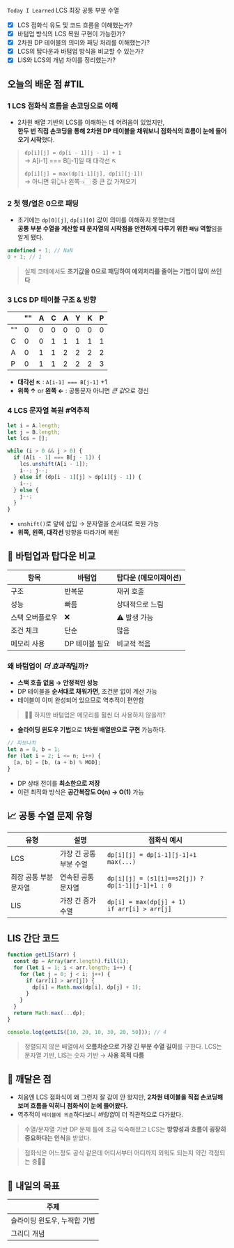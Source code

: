 `Today I Learned` LCS 최장 공통 부분 수열

- [x] LCS 점화식 유도 및 코드 흐름을 이해했는가?
- [x] 바텀업 방식의 LCS 복원 구현이 가능한가?
- [x] 2차원 DP 테이블의 의미와 패딩 처리를 이해했는가?
- [x] LCS의 탑다운과 바텀업 방식을 비교할 수 있는가?
- [x] LIS와 LCS의 개념 차이를 정리했는가?

## 오늘의 배운 점 #TIL

### 1 LCS 점화식 흐름을 손코딩으로 이해

- 2차원 배열 기반의 LCS를 이해하는 데 어려움이 있었지만, <br>**한두 번 직접 손코딩을 통해 2차원 DP 테이블을 채워보니 점화식의 흐름이 눈에 들어오기 시작**했다.

> `dp[i][j] = dp[i - 1][j - 1] + 1`  
> → A[i-1] === B[j-1]일 때 대각선 ↖️
>  
> `dp[i][j] = max(dp[i-1][j], dp[i][j-1])`  
> → 아니면 위👆나 왼쪽👈🏻 중 큰 값 가져오기

### 2 첫 행/열은 0으로 패딩

- 초기에는 `dp[0][j]`, `dp[i][0]` 값이 의미를 이해하지 못했는데<br>**공통 부분 수열을 계산할 때 문자열의 시작점을 안전하게 다루기 위한 `패딩` 역할**임을 알게 됐다.
```javascript
undefined + 1; // NaN
0 + 1; // 1
```

> 실제 코테에서도 **초기값을 0으로 패딩하여 예외처리를 줄이는 기법이 많이 쓰인다**

### 3 LCS DP 테이블 구조 & 방향

|   | "" | A | C | A | Y | K | P |
|---|----|---|---|---|---|---|---|
|""| 0  | 0 | 0 | 0 | 0 | 0 | 0 |
|C | 0  | 0 | 1 | 1 | 1 | 1 | 1 |
|A | 0  | 1 | 1 | 2 | 2 | 2 | 2 |
|P | 0  | 1 | 1 | 2 | 2 | 2 | 3 |

- **대각선 ↖️** : `A[i-1] === B[j-1]`  +1
- **위쪽 ↑** or **왼쪽 ←** : 공통문자 아니면 *큰 값*으로 갱신

### 4 LCS 문자열 복원 #역추적

```javascript
let i = A.length;
let j = B.length;
let lcs = [];

while (i > 0 && j > 0) {
  if (A[i - 1] === B[j - 1]) {
    lcs.unshift(A[i - 1]);
    i--; j--;
  } else if (dp[i - 1][j] > dp[i][j - 1]) {
    i--;
  } else {
    j--;
  }
}
```

- `unshift()`로 앞에 삽입 → 문자열을 순서대로 복원 가능    
- **위쪽, 왼쪽, 대각선** 방향을 따라가며 복원

## 📌 바텀업과 탑다운 비교

| 항목       | 바텀업       | 탑다운 (메모이제이션) |
| -------- | --------- | ------------ |
| 구조       | 반복문       | 재귀 호출        |
| 성능       | 빠름        | 상대적으로 느림     |
| 스택 오버플로우 | ❌         | ⚠️ 발생 가능     |
| 조건 체크    | 단순        | 많음           |
| 메모리 사용   | DP 테이블 필요 | 비교적 적음       |

### 왜 바텀업이 *더 효과적*일까?

- **스택 호출 없음 → 안정적인 성능**
- DP 테이블을 **순서대로 채워가면**, 조건문 없이 계산 가능
- 테이블이 이미 완성되어 있으므로 역추적이 편안함

> 🤷‍♀️ 하지만 바텀업은 메모리를 훨씬 더 사용하지 않을까?

- **슬라이딩 윈도우 기법**으로 **1차원 배열만으로 구현** 가능하다.

```javascript
// 피보나치
let a = 0, b = 1;
for (let i = 2; i <= n; i++) {
  [a, b] = [b, (a + b) % MOD];
}
```

- DP 상태 전이를 **최소한으로 저장**    
- 이런 최적화 방식은 **공간복잡도 O(n) → O(1)** 가능

## 📈 공통 수열 문제 유형

| 유형           | 설명            | 점화식 예시                                            |
| ------------ | ------------- | ------------------------------------------------- |
| LCS          | 가장 긴 공통 부분 수열 | `dp[i][j] = dp[i-1][j-1]+1`<br>`max(...)`         |
| 최장 공통 부분 문자열 | 연속된 공통 문자열    | `dp[i][j] = (s1[i]==s2[j]) ? dp[i-1][j-1]+1 : 0`  |
| LIS          | 가장 긴 증가 수열    | `dp[i] = max(dp[j] + 1)` <br>`if arr[i] > arr[j]` |

##  LIS 간단 코드

```javascript
function getLIS(arr) {
  const dp = Array(arr.length).fill(1);
  for (let i = 1; i < arr.length; i++) {
    for (let j = 0; j < i; j++) {
      if (arr[i] > arr[j]) {
        dp[i] = Math.max(dp[i], dp[j] + 1);
      }
    }
  }
  return Math.max(...dp);
}

console.log(getLIS([10, 20, 10, 30, 20, 50])); // 4
```

>  정렬되지 않은 배열에서 **오름차순으로 가장 긴 부분 수열 길이**를 구한다.
>  LCS는 문자열 기반, LIS는 숫자 기반 → **사용 목적 다름**

## 🧘 깨달은 점

- 처음엔 LCS 점화식이 왜 그런지 잘 감이 안 왔지만, **2차원 테이블을 직접 손코딩해보며 흐름을 익히니 점화식이 눈에 들어왔다.**
- 역추적이 `테이블에 의존`하다보니 *바텀업*이 더 직관적으로 다가왔다.

> 수열/문자열 기반 DP 문제 틀에 조금 익숙해졌고
> LCS는 **방향성과 흐름이 굉장히 중요하다는 인식**을 받았다.

> 점화식은 어느정도 공식 같은데
> 어디서부터 어디까지 외워도 되는지 약간 걱정되는 중😮‍💨

## 🎯 내일의 목표

| 주제               |
| ---------------- |
| 슬라이딩 윈도우, 누적합 기법 |
| 그리디 개념           |
